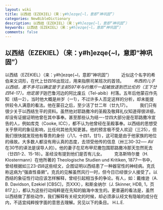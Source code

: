 ```yaml
---
layout: wiki
title: 以西结（EZEKIEL）（来：y#h]ezqe{~l，意即“神巩固”）
categories: NewBibleDictionary
description: 以西结（EZEKIEL）（来：y#h]ezqe{~l，意即“神巩固”）
keywords: 以西结（EZEKIEL）（来：y#h]ezqe{~l，意即“神巩固”）
comments: false
---
```


## 以西结（EZEKIEL）（来：y#h]ezqe{~l，意即“神巩固”）



以西结（EZEKIEL）（来：y#h]ezqe{~l，意即“神巩固”）
　　近似这个名字的希伯来文词形，在代上廿四16出现过，用来指祭司某班次的首领。
　　*布西的儿子以西结，差不多可以确定是于主前597年与约雅斤一起被放逐到巴比伦的（王下廿四14-17）。他定居于*迦巴鲁河边的阿比废丘（Tel-abib）村落。五年后他蒙召作先知（结一2），当时他大概是卅岁（一1），不过许多人否定这样的分析，却未能提供较令人满意的看法。他在蒙召之后，至少活了廿二年（廿九17）。
　　我们只有很少关于以西结生平的资料。虽然他对耶路撒冷的圣殿及敬拜礼仪知道得很详细，却没有证据证明他曾在其中事奉。甚至那些认为结一-廿四大部分是在耶路撒冷宣告的人，例如库克（Cooke, ICC），都不认为他曾经在圣殿事奉。以西结的思想受关乎祭司的象征影响，比任何其他先知更甚。他的预言极不受人欢迎（三25），但我们很快就发现他有尊贵的身份（八1，十四1，廿1），这可能是由于他家族的地位的缘故。大多数人都没有用认真的态度，去领受他传的信息（卅三30-32── AV 在30节的译法是误导人的）。他的妻子在尼布甲尼撒包围耶路撒冷那天忽然死去（廿四1-2、15-18）。圣经没有提到他们是否有儿女。
　　克洛斯特尔曼（H. Klostermann）在他所著的 Theologische Studien und Kritiken, 1877一书中，曾经根据如三23-四8这些经文，企图证明以西结患了一种器官性的神经病。克氏称这病为“强直性昏厥”。克氏的见解虽然风行一时，但今日已经很少人接受了。以西结的象征性行动应该怎样解释，曾经引起相当多的争论。有人，如：戴维逊（A. B. Davidson, Ezekiel [CBSC]，页XXX），和斯金纳尔（J. Skinner, HDB, 1，页817上），都认为这些行动纯粹是在先知的脑海中发生的。更普遍的看法是，虽然以西结做了那些动作，我们解释有关经文的时候，却必须承认经文有隐喻的成分在内，不适宜纯粹按字面的意思去理解。另见以下的条目。
H.L.E.




